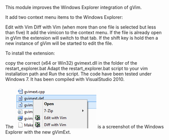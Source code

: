 This module improves the Windows Explorer integration of gVim.

It add two context menu items to the Windows Explorer:

Edit with Vim
Diff with Vim (when more than one file is selected but less than five)
It add the vimicon to the context menu.
If the file is already open in gVim the extension will switch to that tab.
If the shift key is hold then a new instance of gVim will be started to edit the file.

To install the extension:

copy the correct (x64 or Win32) gvimext.dll in the folder of the restart_explorer.bat
Adapt the restart_explorer.bat script to your vim installation path and
Run the script.
The code have been tested under Windows 7.
It has been compiled with VisualStudio 2010.

The ![screencast.png](screencast.png) is a screenshot of the Windows Explorer with the new gVimExt.
